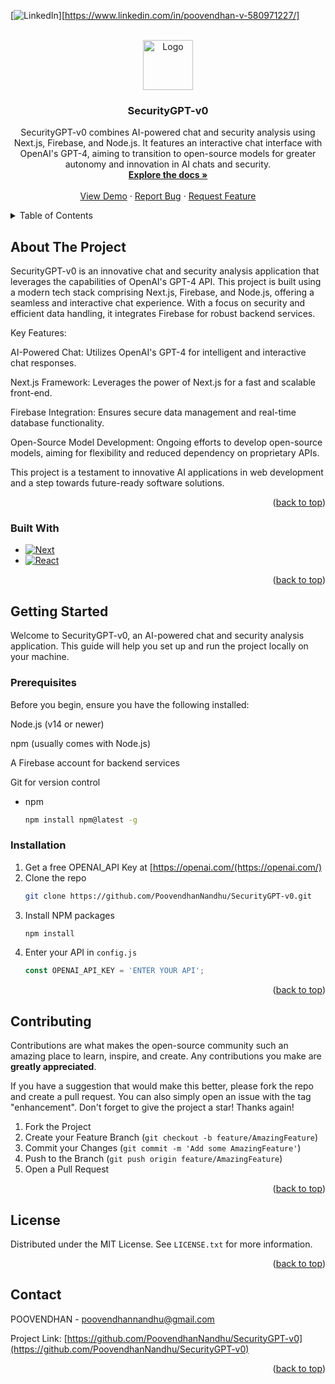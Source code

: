 <!-- Improved compatibility of back to top link: See: https://github.com/othneildrew/Best-README-Template/pull/73 -->
<a name="readme-top"></a>
<!--
*** Thanks for checking out the Best-README-Template. If you have a suggestion
*** that would make this better, please fork the repo and create a pull request
*** or simply open an issue with the tag "enhancement".
*** Don't forget to give the project a star!
*** Thanks again! Now go create something AMAZING! :D
-->
[![LinkedIn][linkedin-shield]][https://www.linkedin.com/in/poovendhan-v-580971227/]


<!-- PROJECT SHIELDS -->
<!--
*** I'm using markdown "reference style" links for readability.
*** Reference links are enclosed in brackets [ ] instead of parentheses ( ).
*** See the bottom of this document for the declaration of the reference variables
*** for contributors-url, forks-url, etc. This is an optional, concise syntax you may use.
*** https://www.markdownguide.org/basic-syntax/#reference-style-links
-->


<!-- PROJECT LOGO -->
<br />
<div align="center">
  <a href="https://github.com/PoovendhanNandhu/SecurityGPT-v0">
    <img src="https://i.postimg.cc/2S6tVbsS/securityai-02.png" alt="Logo" width="80" height="80">
  </a>

<h3 align="center">SecurityGPT-v0</h3>

  <p align="center">
    SecurityGPT-v0 combines AI-powered chat and security analysis using Next.js, Firebase, and Node.js. It features an interactive chat interface with OpenAI's GPT-4, aiming to transition to open-source models for greater autonomy and innovation in AI chats and security.
    <br />
    <a href="https://github.com/PoovendhanNandhu/SecurityGPT-v0/tree/main/my-app"><strong>Explore the docs »</strong></a>
    <br />
    <br />
    <a href="https://security-gpt-v0-prod.vercel.app/">View Demo</a>
    ·
    <a href="https://github.com/PoovendhanNandhu/SecurityGPT-v0/issues">Report Bug</a>
    ·
    <a href="https://github.com/PoovendhanNandhu/SecurityGPT-v0/issues">Request Feature</a>
  </p>
</div>



<!-- TABLE OF CONTENTS -->
<details>
  <summary>Table of Contents</summary>
  <ol>
    <li>
      <a href="#about-the-project">About The Project</a>
      <ul>
        <li><a href="#built-with">Built With</a></li>
      </ul>
    </li>
    <li>
      <a href="#getting-started">Getting Started</a>
      <ul>
        <li><a href="#prerequisites">Prerequisites</a></li>
        <li><a href="#installation">Installation</a></li>
      </ul>
    </li>
    <li><a href="#usage">Usage</a></li>
    <li><a href="#roadmap">Roadmap</a></li>
    <li><a href="#contributing">Contributing</a></li>
    <li><a href="#license">License</a></li>
    <li><a href="#contact">Contact</a></li>
    <li><a href="#acknowledgments">Acknowledgments</a></li>
  </ol>
</details>



<!-- ABOUT THE PROJECT -->
## About The Project

SecurityGPT-v0 is an innovative chat and security analysis application that leverages the capabilities of OpenAI's GPT-4 API. This project is built using a modern tech stack comprising Next.js, Firebase, and Node.js, offering a seamless and interactive chat experience. With a focus on security and efficient data handling, it integrates Firebase for robust backend services.

Key Features:

AI-Powered Chat: Utilizes OpenAI's GPT-4 for intelligent and interactive chat responses.

Next.js Framework: Leverages the power of Next.js for a fast and scalable front-end.

Firebase Integration: Ensures secure data management and real-time database functionality.

Open-Source Model Development: Ongoing efforts to develop open-source models, aiming for flexibility and reduced dependency on proprietary APIs.

This project is a testament to innovative AI applications in web development and a step towards future-ready software solutions.

<p align="right">(<a href="#readme-top">back to top</a>)</p>



### Built With

* [![Next][Next.js]][Next-url]
* [![React][React.js]][React-url]
<p align="right">(<a href="#readme-top">back to top</a>)</p>



<!-- GETTING STARTED -->
## Getting Started

Welcome to SecurityGPT-v0, an AI-powered chat and security analysis application. This guide will help you set up and run the project locally on your machine.

### Prerequisites

Before you begin, ensure you have the following installed:

Node.js (v14 or newer)

npm (usually comes with Node.js)

A Firebase account for backend services

Git for version control

* npm
  ```sh
  npm install npm@latest -g
  ```

### Installation

1. Get a free OPENAI_API Key at [https://openai.com/(https://openai.com/)
2. Clone the repo
   ```sh
   git clone https://github.com/PoovendhanNandhu/SecurityGPT-v0.git
   ```
3. Install NPM packages
   ```sh
   npm install
   ```
4. Enter your API in `config.js`
   ``` js
   const OPENAI_API_KEY = 'ENTER YOUR API';
   ```

<p align="right">(<a href="#readme-top">back to top</a>)</p>

<!-- CONTRIBUTING -->
## Contributing

Contributions are what makes the open-source community such an amazing place to learn, inspire, and create. Any contributions you make are **greatly appreciated**.

If you have a suggestion that would make this better, please fork the repo and create a pull request. You can also simply open an issue with the tag "enhancement".
Don't forget to give the project a star! Thanks again!

1. Fork the Project
2. Create your Feature Branch (`git checkout -b feature/AmazingFeature`)
3. Commit your Changes (`git commit -m 'Add some AmazingFeature'`)
4. Push to the Branch (`git push origin feature/AmazingFeature`)
5. Open a Pull Request

<p align="right">(<a href="#readme-top">back to top</a>)</p>



<!-- LICENSE -->
## License

Distributed under the MIT License. See `LICENSE.txt` for more information.

<p align="right">(<a href="#readme-top">back to top</a>)</p>



<!-- CONTACT -->
## Contact

POOVENDHAN - poovendhannandhu@gmail.com

Project Link: [https://github.com/PoovendhanNandhu/SecurityGPT-v0](https://github.com/PoovendhanNandhu/SecurityGPT-v0)

<p align="right">(<a href="#readme-top">back to top</a>)</p>




<!-- MARKDOWN LINKS & IMAGES -->
<!-- https://www.markdownguide.org/basic-syntax/#reference-style-links -->
[contributors-shield]: https://img.shields.io/github/contributors/github_username/repo_name.svg?style=for-the-badge
[contributors-url]: https://github.com/github_username/repo_name/graphs/contributors
[forks-shield]: https://img.shields.io/github/forks/github_username/repo_name.svg?style=for-the-badge
[forks-url]: https://github.com/github_username/repo_name/network/members
[stars-shield]: https://img.shields.io/github/stars/github_username/repo_name.svg?style=for-the-badge
[stars-url]: https://github.com/github_username/repo_name/stargazers
[issues-shield]: https://img.shields.io/github/issues/github_username/repo_name.svg?style=for-the-badge
[issues-url]: https://github.com/github_username/repo_name/issues
[license-shield]: https://img.shields.io/github/license/github_username/repo_name.svg?style=for-the-badge
[license-url]: https://github.com/github_username/repo_name/blob/master/LICENSE.txt
[linkedin-shield]: https://img.shields.io/badge/-LinkedIn-black.svg?style=for-the-badge&logo=linkedin&colorB=555
[linkedin-url]: https://linkedin.com/in/linkedin_username
[product-screenshot]: images/screenshot.png
[Next.js]: https://img.shields.io/badge/next.js-000000?style=for-the-badge&logo=nextdotjs&logoColor=white
[Next-url]: https://nextjs.org/
[React.js]: https://img.shields.io/badge/React-20232A?style=for-the-badge&logo=react&logoColor=61DAFB
[React-url]: https://reactjs.org/
[Vue.js]: https://img.shields.io/badge/Vue.js-35495E?style=for-the-badge&logo=vuedotjs&logoColor=4FC08D
[Vue-url]: https://vuejs.org/
[Angular.io]: https://img.shields.io/badge/Angular-DD0031?style=for-the-badge&logo=angular&logoColor=white
[Angular-url]: https://angular.io/
[Svelte.dev]: https://img.shields.io/badge/Svelte-4A4A55?style=for-the-badge&logo=svelte&logoColor=FF3E00
[Svelte-url]: https://svelte.dev/
[Laravel.com]: https://img.shields.io/badge/Laravel-FF2D20?style=for-the-badge&logo=laravel&logoColor=white
[Laravel-url]: https://laravel.com
[Bootstrap.com]: https://img.shields.io/badge/Bootstrap-563D7C?style=for-the-badge&logo=bootstrap&logoColor=white
[Bootstrap-url]: https://getbootstrap.com
[JQuery.com]: https://img.shields.io/badge/jQuery-0769AD?style=for-the-badge&logo=jquery&logoColor=white
[JQuery-url]: https://jquery.com 
